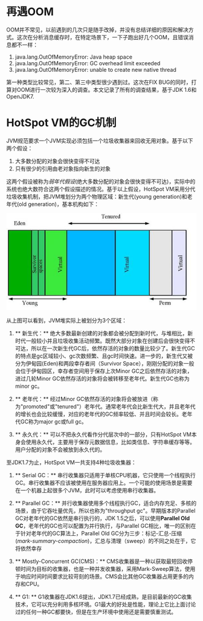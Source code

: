 # 再遇OOM #
OOM并不常见，以前遇到的几次只是随手改掉，并没有总结详细的原因和解决方式。这次在分析消息缓存时，在特定场景下，一下子跑出好几个OOM，且错误消息都不一样：

1. java.lang.OutOfMemoryError: Java heap space
2. java.lang.OutOfMemoryError: GC overhead limit exceeded
3. java.lang.OutOfMemoryError: unable to create new native thread

第一种类型比较常见，第二、第三中类型很少遇到过。这次在FIX BUG的同时，打算对OOM进行一次较为深入的调查。本文记录了所有的调查结果，基于JDK 1.6和OpenJDK7.

# HotSpot VM的GC机制 #
JVM规范要求一个JVM实现必须包括一个垃圾收集器来回收无用对象。基于以下两个假设：

1. 大多数分配的对象会很快变得不可达
2. 只有很少的引用由老对象指向新生的对象

这两个假设被称为*弱年代假设*(绝大多数分配的对象会很快变得不可达)，实际中的系统也绝大数符合这两个假设描述的情况。基于以上假设，HotSpot VM采用分代垃圾收集机制，把JVM堆划分为两个物理区域：新生代(young generation)和老年代(old generation)，基本机构如下：

![JVM Memory Structure](images/jvm-memory-structure.JPG "HotSpot堆分代结构")

从上图可以看到，JVM堆实际上被划分为3个区域：

1. ** 新生代：**
绝大多数最新创建的对象都会被分配到新时代，与堆相比，新时代一般较小并且垃圾收集活动频繁。既然大部分对象在创建后会很快变得不可达，所以在一次新生代GC后，依然存活的对象的数量比较少了。新生代GC的特点是gc区域较小、gc次数频繁、且gc时间快速。进一步的，新生代又被分为伊甸园(Eden)和两段幸存者间（Survivor Space），刚刚分配的对象一般会位于伊甸园区，幸存者空间用于保存上次Minor GC之后依然存活的对象，进过几轮Minor GC依然存活的对象将会被转移至老年代。新生代GC也称为minor gc。

2. ** 老年代：** 
经过Minor GC依然存活的对象将会被放进（称为"promoted"或"tenured"）老年代。通常老年代会比新生代大，并且老年代的增长也会比较缓慢，对应的老年代的GC频率较低、并且时间会较长。老年代GC称为major gc或full gc。

3. ** 永久代：**
可以不把永久代看作分代层次中的一部分，只有HotSpot VM本身会使用永久代，主要用于保存元数据信息，比如类信息、字符串缓存等等。用户分配的对象不会被放到永久代的。

至JDK1.7为止，HotSpot VM一共支持4种垃圾收集器：

1. ** Serial GC：**
串行收集器只适用于单核CPU机器，它只使用一个线程执行GC。串行收集器不应该被使用在服务器应用上。一个可能的使用场景是需要在一个机器上起很多个JVM，此时可以考虑使用串行收集器。

2. ** Parallel GC：**
并行收集器使用多个线程执行GC，适合内存充足、多核的场景，由于它吞吐量优先，所以也称为"throughput gc"。早期版本的Parallel GC对老年代的GC依然是串行执行的，JDK 1.5之后，可以使用**Parallel Old GC**，老年代的GC也可以配置为并行执行，与Parallel GC相比，唯一的区别在于针对老年代的GC算法上，Parallel Old GC分为三步：标记-汇总-压缩(*mark-summary-compaction*)，汇总与清理（sweep）的不同之处在于，它将依然幸存

3. ** Mostly-Concurrent GC(CMS)：**
CMS收集器是一种以获取最短回收停顿时间为目标的收集器，也是一种并发收集器，采用Mark-Sweep算法，使用于响应时间时间要求比较苛刻的场景。CMS会比其他GC收集器占用更多的内存和CPU。

4. ** G1: **
G1收集器在JDK1.6提出，JDK1.7已经成熟，是目前最新的GC收集技术，它可以充分利用多核环境。G1最大的好处是性能，理论上它比上面讨论过的任何一种GC都要快，但是在生产环境中使用还是需要慎重测试。







